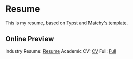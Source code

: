 # Resume

This is my resume, based on [Typst](https://typst.app) and [Matchy's template](https://github.com/matchy233/typst-chi-cv-template).
## Online Preview
Industry Resume: [Resume](https://dark-flames.com/resume)
Academic CV: [CV](https://dark-flames.com/cv)
Full: [Full](https://dark-flames.com/resume/full)